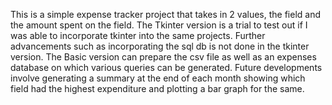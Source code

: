 This is a simple expense tracker project that takes in 2 values, the field and the amount spent on the field.
The Tkinter version is a trial to test out if I was able to incorporate tkinter into the same projects. Further advancements such as incorporating the sql db is not done in the tkinter version.
The Basic version can prepare the csv file as well as an expenses database on which various queries can be generated.
Future developments involve generating a summary at the end of each month showing which field had the highest expenditure and plotting a bar graph for the same.

